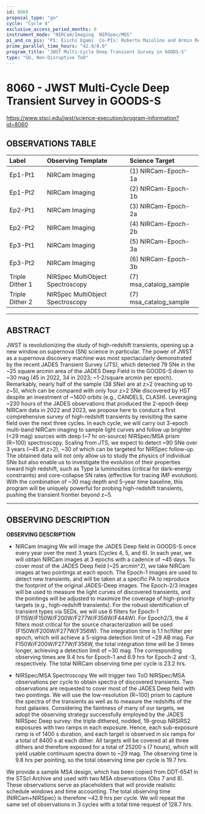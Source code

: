 ```yaml
---
id: 8060
proposal_type: "go"
cycle: "Cycle 4"
exclusive_access_period_months: 0
instrument_mode: "NIRCam/Imaging  NIRSpec/MOS"
pi_and_co_pis: "PI: Eiichi Egami  Co-PIs: Roberto Maiolino and Armin Rest"
prime_parallel_time_hours: "42.9/0.0"
program_title: "JWST Multi-Cycle Deep Transient Survey in GOODS-S"
type: "GO, Non-Disruptive ToO"
---
```

# 8060 - JWST Multi-Cycle Deep Transient Survey in GOODS-S
https://www.stsci.edu/jwst/science-execution/program-information?id=8060
## OBSERVATIONS TABLE
| Label              | Observing Template                  | Science Target            |
| :----------------- | :---------------------------------- | :------------------------ |
| Ep1-Pt1            | NIRCam Imaging                      | (1) NIRCam-Epoch-1a       |
| Ep1-Pt2            | NIRCam Imaging                      | (2) NIRCam-Epoch-1b       |
| Ep2-Pt1            | NIRCam Imaging                      | (3) NIRCam-Epoch-2a       |
| Ep2-Pt2            | NIRCam Imaging                      | (4) NIRCam-Epoch-2b       |
| Ep3-Pt1            | NIRCam Imaging                      | (5) NIRCam-Epoch-3a       |
| Ep3-Pt2            | NIRCam Imaging                      | (6) NIRCam-Epoch-3b       |
| Triple Dither 1    | NIRSpec MultiObject Spectroscopy    | (7) msa_catalog_sample    |
| Triple Dither 2    | NIRSpec MultiObject Spectroscopy    | (7) msa_catalog_sample    |

---

## ABSTRACT

JWST is revolutionizing the study of high-redshift transients, opening up a new window on supernova (SN) science in particular. The power of JWST as a supernova discovery machine was most spectacularly demonstrated by the recent JADES Transient Survey (JTS), which detected 79 SNe in the ~25 square arcmin area of the JADES Deep Field in the GOODS-S down to ~30 mag (45 in 2022, 34 in 2023; ~1-2/square arcmin per epoch). Remarkably, nearly half of the sample (38 SNe) are at z>2 (reaching up to z~5), which can be compared with only four z>2 SNe discovered by HST despite an investment of ~1400 orbits (e.g., CANDELS, CLASH).
Leveraging ~230 hours of the JADES observations that produced the 2-epoch deep NIRCam data in 2022 and 2023, we propose here to conduct a first comprehensive survey of high-redshift transients by revisiting the same field over the next three cycles. In each cycle, we will carry out 3-epoch multi-band NIRCam imaging to sample light curves and follow up brighter (<29 mag) sources with deep (~7 hr on-source) NIRSpec/MSA prism (R~100) spectroscopy. Scaling from JTS, we expect to detect ~90 SNe over 3 years (~45 at z>2), ~30 of which can be targeted for NIRSpec follow-up. The obtained data will not only allow us to study the physics of individual SNe but also enable us to investigate the evolution of their properties toward high redshift, such as Type Ia luminosities (critical for dark-energy constraints) and core-collapse SN rates (effective for tracing IMF evolution). With the combination of ~30 mag depth and 5-year time baseline, this program will be uniquely powerful for probing high-redshift transients, pushing the transient frontier beyond z~5.

---

## OBSERVING DESCRIPTION

**OBSERVING DESCRIPTION**
* NIRCam Imaging
We will image the JADES Deep field in GOODS-S once every year over the next 3 years (Cycles 4, 5, and 6). In each year, we will obtain NIRCam images at 3 epochs with a cadence of ~45 days. To cover most of the JADES Deep field (~25 arcmin^2), we take NIRCam images at two pointings at each epoch. The Epoch-1 images are used to detect new transients, and will be taken at a specific PA to reproduce the footprint of the original JADES-Deep images. The Epoch-2/3 images will be used to measure the light curves of discovered transients, and the pointings will be adjusted to maximize the coverage of high-priority targets (e.g., high-redshift transients). For the robust identification of transient types via SEDs, we will use 6 filters for Epoch-1 (F115W/F150W/F200W/F277W/F356W/F444W). For Epoch2/3, the 4 filters most critical for the source characterization will be used (F150W/F200W/F277W/F356W). The integration time is 1.1 hr/filter per epoch, which will achieve a 5-sigma detection limit of ~29 AB mag. For F150W/F200W/F277W/F356W, the total integration time will be 3 times longer, achieving a detection limit of ~30 mag. The corresponding observing times are 9.4 hrs for Epoch-1 and 6.9 hrs for Epoch-2 and -3, respectively. The total NIRCam observing time per cycle is 23.2 hrs.

* NIRSpec/MSA Spectroscopy
We will trigger two ToO NIRSpec/MSA observations per cycle to obtain spectra of discovered transients. Two observations are requested to cover most of the JADES Deep field with two pointings. We will use the low-resolution (R~100) prism to capture the spectra of the transients as well as to measure the redshifts of the host galaxies. Considering the faintness of many of our targets, we adopt the observing strategy successfully employed by the JADES NIRSpec Deep survey: the triple dithered, nodded, 19-group NRSIRS2 exposures with two ramps in each exposure. Hence, each sub-exposure ramp is of 1400 s duration, and each target is observed in six ramps for a total of 8400 s at each dither. All targets will be covered at all three dithers and therefore exposed for a total of 25200 s (7 hours), which will yield usable continuum spectra down to ~29 mag. The observing time is 9.8 hrs per pointing, so the total observing time per cycle is 19.7 hrs.

We provide a sample MSA design, which has been copied from DDT-6541 in the STScI Archive and used with two MSA observations (Obs 7 and 8). These observations serve as placeholders that will provide realistic schedule windows and time accounting.
The total observing time (NIRCam+NIRSpec) is therefore ~42.9 hrs per cycle. We will repeat the same set of observations in 3 cycles with a total time request of 128.7 hrs.